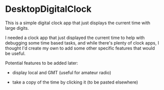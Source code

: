 # DesktopDigitalClock
This is a simple digital clock app that just displays the current time with large digits.

I needed a clock app that just displayed the current time to help with debugging some time based tasks, and while
there's plenty of clock apps, I thought I'd create my own to add some other specific features that would be useful.

Potential features to be added later:

- display local and GMT (useful for amateur radio)

- take a copy of the time by clicking it (to be pasted elsewhere)
